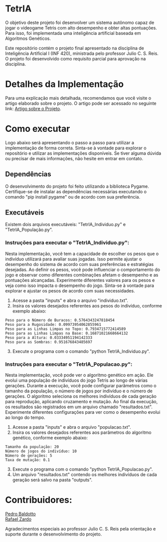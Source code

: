 # TetrIA
O objetivo deste projeto foi desenvolver um sistema autônomo capaz de jogar o videogame Tetris com alto desempenho e obter altas pontuações. Para isso, foi implementada uma inteligência artificial baseada em Algoritmos Genéticos.

Este repositório contém o projeto final apresentado na disciplina de Inteligência Artificial I (INF 420), ministrada pelo professor Julio C. S. Reis. O projeto foi desenvolvido como requisito parcial para aprovação na disciplina.

# Detalhes da Implementação
Para uma explicação mais detalhada, recomendamos que você visite o artigo elaborado sobre o projeto. O artigo pode ser acessado no seguinte link: [Artigo sobre o Projeto](https://github.com/rafazardo/TetrIA/blob/main/Desenvolvimento_de_um_sistema_de_inteligencia_artificial_para_obter_altas_pontuacoes_no_Tetris_utilizando_algoritmo_genetico.pdf).

# Como executar
Logo abaixo será apresentando o passo a passo para utilizar a implementação de forma correta. Sinta-se à vontade para explorar o repositório e utilizar as implementações disponíveis. Se tiver alguma dúvida ou precisar de mais informações, não hesite em entrar em contato.

## Dependências
O desenvolvimento do projeto foi feito utilizando a biblioteca Pygame. Certifique-se de instalar as dependências necessárias executando o comando "pip install pygame" ou de acordo com sua preferência.

## Executáveis
Existem dois arquivos executáveis: "TetrIA_Individuo.py" e "TetrIA_População.py".

### Instruções para executar o "TetrIA_Individuo.py":
Nesta implementação, você tem a capacidade de escolher os pesos que o indivíduo utilizará para avaliar suas jogadas. Isso permite ajustar o desempenho do sistema de acordo com suas preferências e estratégias desejadas. Ao definir os pesos, você pode influenciar o comportamento do jogo e observar como diferentes combinações afetam o desempenho e as pontuações alcançadas. Experimente diferentes valores para os pesos e veja como isso impacta o desempenho do jogo. Sinta-se à vontade para explorar e ajustar os pesos de acordo com suas necessidades.

1. Acesse a pasta "inputs" e abra o arquivo "individuo.txt".
2. Insira os valores desejados referentes aos pesos do indivíduo, conforme exemplo abaixo: <br>
```
Peso para o Número de Buracos: 0.5764343247818454
Peso para a Rugosidade: 0.09973954062855961
Peso para as Linhas Limpas no Topo: 0.7934715772414589
Peso para as Linhas Limpas na Base: 0.16871021668664132
Peso para a Altura: 0.03334951194142333
Peso para as Sombras: 0.951676843485697
```
3. Execute o programa com o comando "python TetrIA_Individuo.py".

### Instruções para executar o "TetrIA_Populacao.py":
Nesta implementação, você pode ver o algoritmo genético em ação. Ele evolui uma população de indivíduos do jogo Tetris ao longo de várias gerações. Durante a execução, você pode configurar parâmetros como o tamanho da população, o número de jogos por indivíduo e o número de gerações. O algoritmo seleciona os melhores indivíduos de cada geração para reprodução, aplicando cruzamento e mutação. Ao final da execução, os resultados são registrados em um arquivo chamado "resultados.txt". Experimente diferentes configurações para ver como o desempenho evolui ao longo do tempo.

1. Acesse a pasta "inputs" e abra o arquivo "populacao.txt".
2. Insira os valores desejados referentes aos parâmetros do algoritmo genético, conforme exemplo abaixo: <br>
```
Tamanho da população: 20
Número de jogos do indivíduo: 10
Número de gerações: 5
Taxa de mutação: 0.1
```
3. Execute o programa com o comando "python TetrIA_Populacao.py".
4. Um arquivo "resultados.txt" contendo os melhores indivíduos de cada geração será salvo na pasta "outputs".

# Contribuidores:

[Pedro Baldotto](https://github.com/PedroFiorio) <br>
[Rafael Zardo](https://github.com/rafazardo)

Agradecimentos especiais ao professor Julio C. S. Reis pela orientação e suporte durante o desenvolvimento do projeto.
